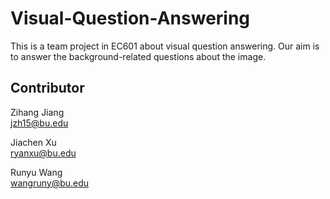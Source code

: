 # Visual-Question-Answering
This is a team project in EC601 about visual question answering. Our aim is to answer the background-related questions about the image.

## Contributor
Zihang Jiang  
jzh15@bu.edu

Jiachen Xu  
ryanxu@bu.edu

Runyu Wang  
wangruny@bu.edu

